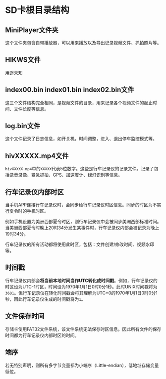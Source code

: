 # SD卡根目录结构

## MiniPlayer文件夹

这个文件夹包含自带播放器，可以用来播放以及导出记录视频文件、抓拍照片等。

## HIKWS文件

用途未知

## index00.bin index01.bin index02.bin文件

这三个文件结构完全相同，是视频文件的目录，用来记录各个视频文件的起止时间、文件长度等信息。

## log.bin文件

这个文件记录了日志信息，如开关机，时间调整，进入、退出停车监控模式等。

## hivXXXXX.mp4文件

`hivXXXXX.mp4`中的`XXXXX`代表5位数字。这些是行车记录仪的记录文件。记录了包括录音录像、紧急抓拍、GPS、加速度计、绿灯识别等信息。

## 行车记录仪内部时区

当手机APP连接行车记录仪时，会同步给行车记录仪时区信息。同步的时区为不实行夏令时的手机时区。

例如手机设置为美洲西部夏令时区，则行车记录仪中会被同步美洲西部标准时间。当美洲西部夏令时晚上20时34分发生某事件时，行车记录仪内部会被记录为晚上19时34分。

行车记录仪的所有活动都将使用此时区，包括：文件创建/修改时间、视频水印等。

## 时间戳

行车记录仪内部会**将当前本地时间当作UTC转化成时间戳**。例如，行车记录仪的时区设为UTC-1时区，时间设为1970年1月1日0时0分1秒。此时UNIX时间戳将为`3601`。但行车记录仪在转化时间戳会将其理解为UTC+0的1970年1月1日0时0分1秒，因此行车记录仪生成的时间戳将为`1`。

## 文件保存时间

存储卡使用FAT32文件系统，该文件系统无法保存时区信息。因此所有文件的保存时间都为行车记录仪内部时区的时间。

## 端序

若无特别声明，则所有多字节变量都为小端序（Little-endian），低地址存储变量低位。